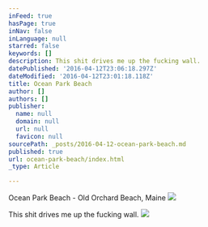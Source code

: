 ```yaml
---
inFeed: true
hasPage: true
inNav: false
inLanguage: null
starred: false
keywords: []
description: This shit drives me up the fucking wall.
datePublished: '2016-04-12T23:06:18.297Z'
dateModified: '2016-04-12T23:01:18.118Z'
title: Ocean Park Beach
author: []
authors: []
publisher:
  name: null
  domain: null
  url: null
  favicon: null
sourcePath: _posts/2016-04-12-ocean-park-beach.md
published: true
url: ocean-park-beach/index.html
_type: Article

---
```

Ocean Park Beach - Old Orchard Beach, Maine
![](https://the-grid-user-content.s3-us-west-2.amazonaws.com/519aac1c-9cf9-4bff-bf6a-977dac84132d.jpg)

This shit drives me up the fucking wall.
![](https://the-grid-user-content.s3-us-west-2.amazonaws.com/e27c9018-7b5d-4250-8bf0-c13a39091a99.jpg)